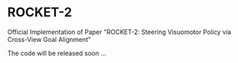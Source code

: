 # ROCKET-2
Official Implementation of Paper "ROCKET-2: Steering Visuomotor Policy via Cross-View Goal Alignment"

The code will be released soon ...
